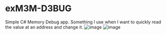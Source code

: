 # exM3M-D3BUG
Simple C# Memory Debug app. Something I use when I want to quickly read the value at an address and change it.
![image](https://user-images.githubusercontent.com/80198020/125882425-ddd0b949-5c9a-45a3-948b-e3aae91e2237.png)
![image](https://user-images.githubusercontent.com/80198020/125882340-538872cc-0355-4d7f-b029-f7720d2a9cbe.png)
